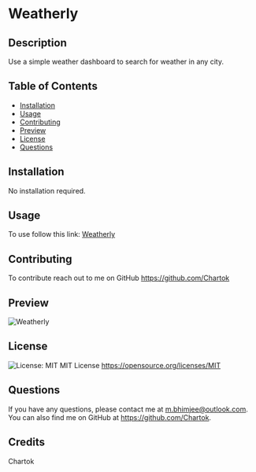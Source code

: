 
# Weatherly

## Description

  Use a simple weather dashboard to search for weather in any city.

## Table of Contents

* [Installation](#installation)
* [Usage](#usage)
* [Contributing](#contributing)
* [Preview](#preview)
* [License](#license)
* [Questions](#questions)

## Installation

  No installation required.

## Usage

  To use follow this link: [Weatherly]()

## Contributing

  To contribute reach out to me on GitHub <https://github.com/Chartok>

## Preview

  ![Weatherly](./assets/images/weatherly.png)

## License

  ![License: MIT](https://img.shields.io/badge/License-MIT-yellow.svg)
  MIT License
  <https://opensource.org/licenses/MIT>

## Questions

  If you have any questions, please contact me at <m.bhimjee@outlook.com>.
  You can also find me on GitHub at <https://github.com/Chartok>.

## Credits

  Chartok
